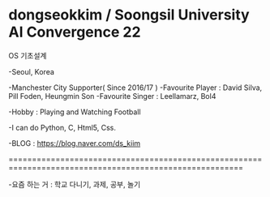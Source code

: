 # dongseokkim / Soongsil University AI Convergence 22
OS 기초설계

-Seoul, Korea

-Manchester City Supporter( Since 2016/17 )
-Favourite Player : David Silva, Pill Foden, Heungmin Son
-Favourite Singer : Leellamarz, Bol4

-Hobby : Playing and Watching Football

-I can do Python, C, Html5, Css.

-BLOG : https://blog.naver.com/ds_kiim

========================================================================================================

-요즘 하는 거 : 학교 다니기, 과제, 공부, 놀기
